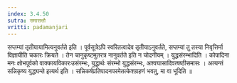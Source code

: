 ```yaml
---
index: 3.4.50
sutra: समासत्तौ
vritti: padamanjari
---
```


 सप्तम्यां तृतीयायामित्यनुवर्तते इति । पूर्वसूत्रेऽपि स्वरितत्वादेव तृतीयाऽनुवर्तते, सप्तम्यां तु तस्या निवृत्तिर्मा विज्ञायीति चकारः क्रियते । तेन चानुकृष्टमुतरत्र नानुवर्तते इति न चोदनीयम् । युद्धसंरम्भादिति । कोपादिना मनः क्षोभपूर्वको वाक्कायविकारःउसंरम्भः, युद्धार्थः संरम्भो युद्धसंरम्भः, अश्वघासादिवत्षष्ठीसमासः । अत्यन्तं सन्निकृष्य युद्ध्यन्ते इत्यर्थ इति । सन्निकर्षप्रतिपादनपरमेतत्केशग्रहणं भवतु, मा वा भूदिति ॥
